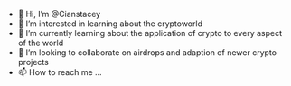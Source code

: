 - 👋 Hi, I’m @Cianstacey
- 👀 I’m interested in learning about the cryptoworld 
- 🌱 I’m currently learning about the application of crypto to every aspect of the world
- 💞️ I’m looking to collaborate on airdrops and adaption of newer crypto projects
- 📫 How to reach me ...

<!---
Cianstacey/Cianstacey is a ✨ special ✨ repository because its `README.md` (this file) appears on your GitHub profile.
You can click the Preview link to take a look at your changes.
--->
